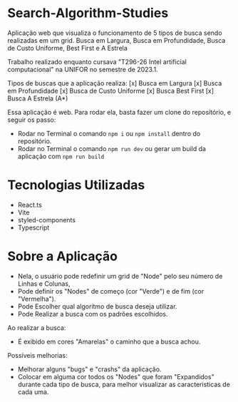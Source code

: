 # Search-Algorithm-Studies
Aplicação web que visualiza o funcionamento de 5 tipos de busca sendo realizadas em um grid. Busca em Largura, Busca em Profundidade,  Busca de Custo Uniforme, Best First e A Estrela

Trabalho realizado enquanto cursava "T296-26 Intel artificial computacional" na UNIFOR no semestre de 2023.1.

Tipos de buscas que a aplicação realiza:
[x] Busca em Largura
[x] Busca em Profundidade
[x] Busca de Custo Uniforme
[x] Busca Best First
[x] Busca A Estrela (A*)

Essa aplicação é web. Para rodar ela, basta fazer um clone do repositório, e seguir os passo:
- Rodar no Terminal o comando `npm i` ou `npm install` dentro do repositório.
- Rodar no Terminal o comando `npm run dev` ou gerar um build da aplicação com `npm run build`

# Tecnologias Utilizadas

- React.ts
- Vite
- styled-components
- Typescript


# Sobre a Aplicação

- Nela, o usuário pode redefinir um grid de "Node" pelo seu número de Linhas e Colunas,
- Pode definir os "Nodes" de começo (cor "Verde") e de fim (cor "Vermelha").
- Pode Escolher qual algorítmo de busca deseja utilizar.
- Pode Realizar a busca com os padrões escolhidos.

Ao realizar a busca:

- É exibido em cores "Amarelas" o caminho que a busca achou.


Possíveis melhorias:

- Melhorar alguns "bugs" e "crashs" da aplicação.
- Colocar em alguma cor todos os "Nodes" que foram "Expandidos" durante cada tipo de busca, para melhor visualizar as caracteristicas de cada uma.
